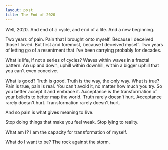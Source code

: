 ```yaml
---
layout: post
title: The End of 2020
---
```


Well, 2020. And end of a cycle, and end of a life. And a new beginning.

Two years of pain. Pain that I brought onto myself. Because I deceived those I loved. But first and foremost, because I deceived myself. Two years of letting go of a resentment that I've been carrying probably for decades.

What is life, if not a series of cycles? Waves within waves in a fractal pattern. An up and down, uphill within downhill, within a bigger uphill that you can't even conceive.

What is good? Truth is good. Truth is the way, the only way.
What is true? Pain is true, pain is real. You can't avoid it, no matter how much you try. So you better accept it and embrace it. Acceptance is the transformation of your beliefs to better map the world. Truth rarely doesn't hurt. Acceptance rarely doesn't hurt. Transformation rarely doesn't hurt.

And so pain is what gives meaning to live.

Stop doing things that make you feel weak. Stop lying to reality.

What am I? I am the capacity for transformation of myself.

What do I want to be? The rock against the storm.
